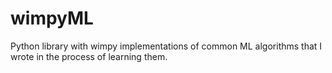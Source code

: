 # wimpyML
Python library with wimpy implementations of common ML algorithms that I wrote in the process of learning them.
